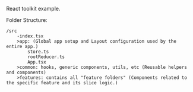 React toolkit example.

Folder Structure:

    /src
        -index.tsx
        >app: (Global app setup and Layout configuration used by the entire app.)
            store.ts
            rootReducer.ts
            App.tsx
        >common: hooks, generic components, utils, etc (Reusable helpers and components)
        >features: contains all "feature folders" (Components related to the specific feature and its slice logic.)
